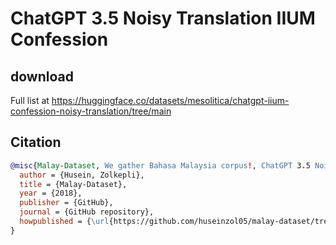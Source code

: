 # ChatGPT 3.5 Noisy Translation IIUM Confession

## download

Full list at https://huggingface.co/datasets/mesolitica/chatgpt-iium-confession-noisy-translation/tree/main

## Citation

```bibtex
@misc{Malay-Dataset, We gather Bahasa Malaysia corpus!, ChatGPT 3.5 Noisy Translation IIUM Confession,
  author = {Husein, Zolkepli},
  title = {Malay-Dataset},
  year = {2018},
  publisher = {GitHub},
  journal = {GitHub repository},
  howpublished = {\url{https://github.com/huseinzol05/malay-dataset/tree/master/translation/chatgpt3.5-iium-confession}}
}
```